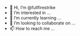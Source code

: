 - 👋 Hi, I’m @fullfirestrike
- 👀 I’m interested in ...
- 🌱 I’m currently learning ...
- 💞️ I’m looking to collaborate on ...
- 📫 How to reach me ...

<!---
fullfirestrike/fullfirestrike is a ✨ special ✨ repository because its `README.md` (this file) appears on your GitHub profile.
You can click the Preview link to take a look at your changes.
--->
